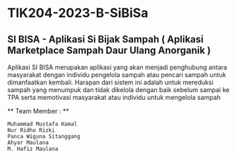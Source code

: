 # TIK204-2023-B-SiBiSa

## SI BISA - Aplikasi Si Bijak Sampah ( Aplikasi Marketplace Sampah Daur Ulang Anorganik )

Aplikasi SI BISA merupakan aplikasi yang akan menjadi penghubung antara masyarakat dengan individu pengelola sampah atau pencari sampah untuk dimanfaatkan kembali.
Harapan dari sistem ini adalah untuk mereduksi sampah yang menumpuk dan tidak dikelola dengan baik sebelum sampai ke TPA serta memotivasi masyarakat atau individu untuk mengelola sampah


** Team Member : **

    Muhammad Mustafa Kamal
    Nur Ridho Rizki
    Panca Wiguna Sitanggang
    Ahyar Maulana
    M. Hafiz Maulana
